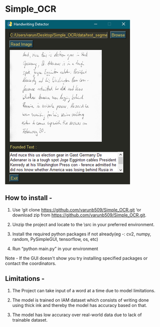 # Simple_OCR


![Sample Output](https://github.com/varunb509/Simple_OCR/blob/master/sample/output.png)


## How to install -

1)	Use ‘git clone https://github.com/varunb509/Simple_OCR.git ‘or download zip from https://github.com/varunb509/Simple_OCR.git.

2)	Unzip the project and locate to the \src in your preferred environment.

3)	Install the required python packages if not already(eg -: cv2, numpy, random, PySimpleGUI, tensorflow, os, etc)

4)	Run “python main.py” in your environment 

Note - If the GUI doesn't show you try installing specified packages or contact the coordinators.

## Limitations -


1)	The Project can take input of a word at a time due to model limitations.

2)	The model is trained on IAM dataset which consists of writing done using thick ink and thereby the model has accuracy based on that.

3)	The model has low accuracy over real-world data due to lack of trainable dataset.

